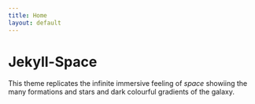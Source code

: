 ```yaml
---
title: Home
layout: default
---
```


# Jekyll-Space
This theme replicates the infinite immersive feeling of *space* showiing the many formations and stars and dark colourful gradients of the galaxy.